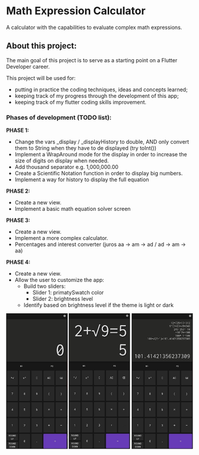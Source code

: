 # Math Expression Calculator

A calculator with the capabilities to evaluate complex math expressions.

## About this project:

The main goal of this project is to serve as a starting point on a Flutter Developer career.

This project will be used for:
- putting in practice the coding techniques, ideas and concepts learned;
- keeping track of my progress through the development of this app;
- keeping track of my flutter coding skills improvement.

### Phases of development (TODO list):

**PHASE 1:**
  - Change the vars _display  / _displayHistory to double, AND
    only convert them to String when they have to de displayed (try toInt())
  - Implement a WrapAround mode for the display in order to increase the size of
      digits on display when needed.
  - Add thousand separator e.g. 1,000,000.00
  - Create a Scientific Notation function in order to display big numbers.
  - Implement a way for history to display the full equation

**PHASE 2:**
  - Create a new view.
  - Implement a basic math equation solver screen

**PHASE 3:**
  - Create a new view.
  - Implement a more complex calculator.
  - Percentages and interest converter (juros aa -> am -> ad / ad -> am -> aa)

**PHASE 4:**
  - Create a new view.
  - Allow the user to customize the app:
    - Build two sliders:
      - Slider 1: primatySwatch color
      - Slider 2: brightness level
    - Identify based on brightness level if the theme is light or dark

![alt text](design_references/printScreen.jpg)